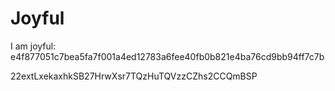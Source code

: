 # Joyful

I am joyful: e4f877051c7bea5fa7f001a4ed12783a6fee40fb0b821e4ba76cd9bb94ff7c7b


22extLxekaxhkSB27HrwXsr7TQzHuTQVzzCZhs2CCQmBSP
